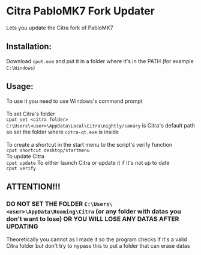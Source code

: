 # Citra PabloMK7 Fork Updater
Lets you update the Citra fork of PabloMK7

## Installation:
Download `cput.exe` and put it in a folder where it's in the PATH (for example `C:\Windows`)

## Usage:
To use it you need to use Windows's command prompt<br><br>
To set Citra's folder<br>
`cput set <citra folder>`<br>
`C:\Users\<user>\AppData\Local\Citra\nightly/canary` is Citra's default path so set the folder where `citra-qt.exe` is inside<br><br>
To create a shortcut in the start menu to the script's verify function<br>
`cput shortcut desktop/startmenu`<br>
To update Citra<br>
`cput update`
To either launch Citra or update it if it's not up to date<br>
`cput verify`

## ATTENTION!!!
### DO NOT SET THE FOLDER `C:\Users\<user>\AppData\Roaming\Citra` (or any folder with datas you don't want to lose) OR YOU WILL LOSE ANY DATAS AFTER UPDATING
Theoretically you cannot as I made it so the program checks if it's a valid Citra folder but don't try to nypass this to put a folder that can erase datas
